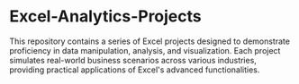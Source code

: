 # Excel-Analytics-Projects
This repository contains a series of Excel projects designed to demonstrate proficiency in data manipulation, analysis, and visualization. Each project simulates real-world business scenarios across various industries, providing practical applications of Excel's advanced functionalities.
